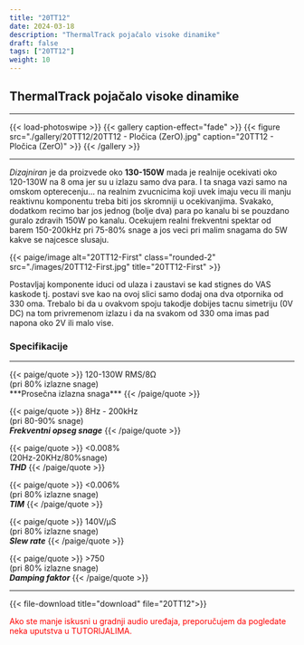```yaml
---
title: "20TT12"
date: 2024-03-18
description: "ThermalTrack pojačalo visoke dinamike"
draft: false
tags: ["20TT12"]
weight: 10
---
```

## ThermalTrack pojačalo visoke dinamike

<hr>
{{< load-photoswipe >}}
{{< gallery caption-effect="fade" >}}
  {{< figure src="./gallery/20TT12/20TT12 - Pločica (ZerO).jpg" caption="20TT12 - Pločica (ZerO)" >}}
{{< /gallery >}}
<hr>

*Dizajniran* je da proizvede oko **130-150W** mada je realnije ocekivati oko 120-130W na 8 oma jer su u izlazu samo dva para. I ta snaga vazi samo na omskom opterecenju... na realnim zvucnicima koji uvek imaju vecu ili manju reaktivnu komponentu treba biti jos skromniji u ocekivanjima. Svakako, dodatkom recimo bar jos jednog (bolje dva) para po kanalu bi se pouzdano guralo zdravih 150W po kanalu. Ocekujem realni frekventni spektar od barem 150-200kHz pri 75-80% snage a jos veci pri malim snagama do 5W kakve se najcesce slusaju.

<p>{{< paige/image alt="20TT12-First" class="rounded-2" src="./images/20TT12-First.jpg" title="20TT12-First" >}}</p>

Postavljaj komponente iduci od ulaza i zaustavi se kad stignes do VAS kaskode tj. postavi sve kao na ovoj slici samo dodaj ona dva otpornika od 330 oma. Trebalo bi da u ovakvom spoju takodje dobijes tacnu simetriju (0V DC) na tom privremenom izlazu i da na svakom od 330 oma imas pad napona oko 2V ili malo vise.

### Specifikacije
<hr>
{{< paige/quote >}}
120-130W RMS/8Ω<br>(pri 80% izlazne snage)<br>***Prosečna izlazna snaga***
{{< /paige/quote >}}

{{< paige/quote >}}
8Hz - 200kHz<br>(pri 80-90% snage)<br>***Frekventni opseg snage***
{{< /paige/quote >}}

{{< paige/quote >}}
<0.008%<br>(20Hz-20KHz/80%snage)<br>***THD***
{{< /paige/quote >}}

{{< paige/quote >}}
<0.006%<br>(pri 80% izlazne snage)<br>***TIM***
{{< /paige/quote >}}

{{< paige/quote >}}
140V/μS<br>(pri 80% izlazne snage)<br>***Slew rate***
{{< /paige/quote >}}

{{< paige/quote >}}
&#62;750<br>(pri 80% izlazne snage)<br>***Damping faktor***
{{< /paige/quote >}}
<hr>

{{< file-download title="download" file="20TT12">}}

<p style="color: red;" class="text-center">Ako ste manje iskusni u gradnji audio uređaja, preporučujem da pogledate neka uputstva u TUTORIJALIMA.</p>
